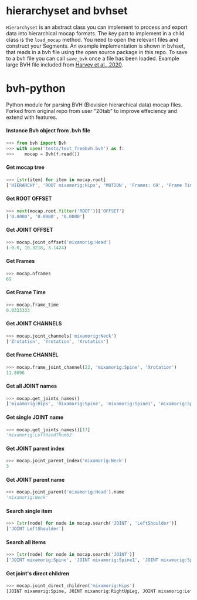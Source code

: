 # hierarchyset and bvhset
`Hierarchyset` is an abstract class you can implement to process and export data into hierarchical mocap formats. The key part to implement in a child class is the `load_mocap` method. You need to open the relevant files and construct your Segments. An example implementation is shown in bvhset, that reads in a bvh file using the open source package in this repo. To save to a bvh file you can call `save_bvh` once a file has been loaded.
Example large BVH file included from [Harvey et al., 2020](https://github.com/ubisoft/ubisoft-laforge-animation-dataset).
# bvh-python
Python module for parsing BVH (Biovision hierarchical data) mocap files. Forked from original repo from user "20tab" to improve effeciency and extend with features.

#### Instance Bvh object from .bvh file
```python
>>> from bvh import Bvh
>>> with open('tests/test_freebvh.bvh') as f:
>>>    mocap = Bvh(f.read())
```
 #### Get mocap tree
```python
>>> [str(item) for item in mocap.root]
['HIERARCHY', 'ROOT mixamorig:Hips', 'MOTION', 'Frames: 69', 'Frame Time: 0.0333333']
```
 #### Get ROOT OFFSET
```python
>>> next(mocap.root.filter('ROOT'))['OFFSET']
['0.0000', '0.0000', '0.0000']
```
 #### Get JOINT OFFSET
```python
>>> mocap.joint_offset('mixamorig:Head')
(-0.0, 10.3218, 3.1424)
```
 #### Get Frames
```python
>>> mocap.nframes
69
```
 #### Get Frame Time
```python
>>> mocap.frame_time
0.0333333
```
 #### Get JOINT CHANNELS
```python
>>> mocap.joint_channels('mixamorig:Neck')
['Zrotation', 'Yrotation', 'Xrotation']
```
 #### Get Frame CHANNEL
```python
>>> mocap.frame_joint_channel(22, 'mixamorig:Spine', 'Xrotation')
11.8096
```
 #### Get all JOINT names
```python
>>> mocap.get_joints_names()
['mixamorig:Hips', 'mixamorig:Spine', 'mixamorig:Spine1', 'mixamorig:Spine2', 'mixamorig:Neck', 'mixamorig:Head', 'mixamorig:HeadTop_End', 'mixamorig:LeftEye', 'mixamorig:RightEye', 'mixamorig:LeftShoulder', 'mixamorig:LeftArm', 'mixamorig:LeftForeArm', 'mixamorig:LeftHand', 'mixamorig:LeftHandMiddle1', 'mixamorig:LeftHandMiddle2', 'mixamorig:LeftHandMiddle3', 'mixamorig:LeftHandThumb1', 'mixamorig:LeftHandThumb2', 'mixamorig:LeftHandThumb3', 'mixamorig:LeftHandIndex1', 'mixamorig:LeftHandIndex2', 'mixamorig:LeftHandIndex3', 'mixamorig:LeftHandRing1', 'mixamorig:LeftHandRing2', 'mixamorig:LeftHandRing3', 'mixamorig:LeftHandPinky1', 'mixamorig:LeftHandPinky2', 'mixamorig:LeftHandPinky3', 'mixamorig:RightShoulder', 'mixamorig:RightArm', 'mixamorig:RightForeArm', 'mixamorig:RightHand', 'mixamorig:RightHandMiddle1', 'mixamorig:RightHandMiddle2', 'mixamorig:RightHandMiddle3', 'mixamorig:RightHandThumb1', 'mixamorig:RightHandThumb2', 'mixamorig:RightHandThumb3', 'mixamorig:RightHandIndex1', 'mixamorig:RightHandIndex2', 'mixamorig:RightHandIndex3', 'mixamorig:RightHandRing1', 'mixamorig:RightHandRing2', 'mixamorig:RightHandRing3', 'mixamorig:RightHandPinky1', 'mixamorig:RightHandPinky2', 'mixamorig:RightHandPinky3', 'mixamorig:RightUpLeg', 'mixamorig:RightLeg', 'mixamorig:RightFoot', 'mixamorig:RightToeBase', 'mixamorig:LeftUpLeg', 'mixamorig:LeftLeg', 'mixamorig:LeftFoot', 'mixamorig:LeftToeBase']
```
 #### Get single JOINT name
```python
>>> mocap.get_joints_names()[17]
'mixamorig:LeftHandThumb2'
```
 #### Get JOINT parent index
```python
>>> mocap.joint_parent_index('mixamorig:Neck')
3
```
 #### Get JOINT parent name
```python
>>> mocap.joint_parent('mixamorig:Head').name
'mixamorig:Neck'
```
 #### Search single item
```python
>>> [str(node) for node in mocap.search('JOINT', 'LeftShoulder')]
['JOINT LeftShoulder']
```
 #### Search all items
```python
>>> [str(node) for node in mocap.search('JOINT')]
['JOINT mixamorig:Spine', 'JOINT mixamorig:Spine1', 'JOINT mixamorig:Spine2', 'JOINT mixamorig:Neck', 'JOINT mixamorig:Head', 'JOINT mixamorig:HeadTop_End', 'JOINT mixamorig:LeftEye', 'JOINT mixamorig:RightEye', 'JOINT mixamorig:LeftShoulder', 'JOINT mixamorig:LeftArm', 'JOINT mixamorig:LeftForeArm', 'JOINT mixamorig:LeftHand', 'JOINT mixamorig:LeftHandMiddle1', 'JOINT mixamorig:LeftHandMiddle2', 'JOINT mixamorig:LeftHandMiddle3', 'JOINT mixamorig:LeftHandThumb1', 'JOINT mixamorig:LeftHandThumb2', 'JOINT mixamorig:LeftHandThumb3', 'JOINT mixamorig:LeftHandIndex1', 'JOINT mixamorig:LeftHandIndex2', 'JOINT mixamorig:LeftHandIndex3', 'JOINT mixamorig:LeftHandRing1', 'JOINT mixamorig:LeftHandRing2', 'JOINT mixamorig:LeftHandRing3', 'JOINT mixamorig:LeftHandPinky1', 'JOINT mixamorig:LeftHandPinky2', 'JOINT mixamorig:LeftHandPinky3', 'JOINT mixamorig:RightShoulder', 'JOINT mixamorig:RightArm', 'JOINT mixamorig:RightForeArm', 'JOINT mixamorig:RightHand', 'JOINT mixamorig:RightHandMiddle1', 'JOINT mixamorig:RightHandMiddle2', 'JOINT mixamorig:RightHandMiddle3', 'JOINT mixamorig:RightHandThumb1', 'JOINT mixamorig:RightHandThumb2', 'JOINT mixamorig:RightHandThumb3', 'JOINT mixamorig:RightHandIndex1', 'JOINT mixamorig:RightHandIndex2', 'JOINT mixamorig:RightHandIndex3', 'JOINT mixamorig:RightHandRing1', 'JOINT mixamorig:RightHandRing2', 'JOINT mixamorig:RightHandRing3', 'JOINT mixamorig:RightHandPinky1', 'JOINT mixamorig:RightHandPinky2', 'JOINT mixamorig:RightHandPinky3', 'JOINT mixamorig:RightUpLeg', 'JOINT mixamorig:RightLeg', 'JOINT mixamorig:RightFoot', 'JOINT mixamorig:RightToeBase', 'JOINT mixamorig:LeftUpLeg', 'JOINT mixamorig:LeftLeg', 'JOINT mixamorig:LeftFoot', 'JOINT mixamorig:LeftToeBase']
```
#### Get joint's direct children
```python
>>> mocap.joint_direct_children('mixamorig:Hips')
[JOINT mixamorig:Spine, JOINT mixamorig:RightUpLeg, JOINT mixamorig:LeftUpLeg]
```
